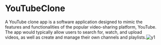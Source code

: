 # YouTubeClone
A YouTube clone app is a software application designed to mimic the features and functionalities of the popular video-sharing platform, YouTube. The app would typically allow users to search for, watch, and upload videos, as well as create and manage their own channels and playlists.![y1](https://user-images.githubusercontent.com/93877167/236896443-c7ec7bd5-5799-4951-a536-6668146761d9.png)
